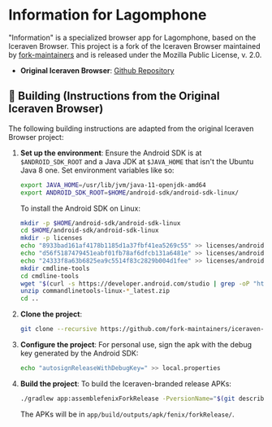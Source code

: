 # Information for Lagomphone

"Information" is a specialized browser app for Lagomphone, based on the Iceraven Browser. This project is a fork of the Iceraven Browser maintained by [fork-maintainers](https://github.com/fork-maintainers/iceraven-browser) and is released under the Mozilla Public License, v. 2.0.

- **Original Iceraven Browser**: [Github Repository](https://github.com/fork-maintainers/iceraven-browser)

## 🔨 Building (Instructions from the Original Iceraven Browser)

The following building instructions are adapted from the original Iceraven Browser project:

1. **Set up the environment**:
   Ensure the Android SDK is at `$ANDROID_SDK_ROOT` and a Java JDK at `$JAVA_HOME` that isn't the Ubuntu Java 8 one. Set environment variables like so:

    ```sh
    export JAVA_HOME=/usr/lib/jvm/java-11-openjdk-amd64
    export ANDROID_SDK_ROOT=$HOME/android-sdk/android-sdk-linux/
    ```

    To install the Android SDK on Linux:

    ```sh
    mkdir -p $HOME/android-sdk/android-sdk-linux
    cd $HOME/android-sdk/android-sdk-linux
    mkdir -p licenses
    echo "8933bad161af4178b1185d1a37fbf41ea5269c55" >> licenses/android-sdk-license
    echo "d56f5187479451eabf01fb78af6dfcb131a6481e" >> licenses/android-sdk-license
    echo "24333f8a63b6825ea9c5514f83c2829b004d1fee" >> licenses/android-sdk-license
    mkdir cmdline-tools
    cd cmdline-tools
    wget "$(curl -s https://developer.android.com/studio | grep -oP "https://dl.google.com/android/repository/commandlinetools-linux-[0-9]+_latest.zip")"
    unzip commandlinetools-linux-*_latest.zip
    cd ..
    ```

2. **Clone the project**:

    ```sh
    git clone --recursive https://github.com/fork-maintainers/iceraven-browser
    ```

3. **Configure the project**:
   For personal use, sign the apk with the debug key generated by the Android SDK:

    ```sh
    echo "autosignReleaseWithDebugKey=" >> local.properties
    ```

4. **Build the project**:
   To build the Iceraven-branded release APKs:

    ```sh
    ./gradlew app:assemblefenixForkRelease -PversionName="$(git describe --tags HEAD)"
    ```

    The APKs will be in `app/build/outputs/apk/fenix/forkRelease/`.

